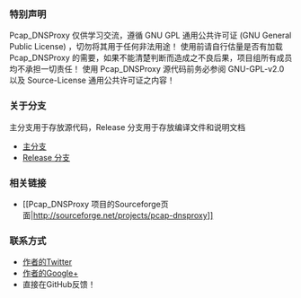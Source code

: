 ### 特别声明

Pcap_DNSProxy 仅供学习交流，遵循 GNU GPL 通用公共许可证 (GNU General Public License) ，切勿将其用于任何非法用途！
使用前请自行估量是否有加载 Pcap_DNSProxy 的需要，如果不能清楚判断而造成之不良后果，项目组所有成员均不承担一切责任！
使用 Pcap_DNSProxy 源代码前务必参阅 GNU-GPL-v2.0 以及 Source-License 通用公共许可证之内容！

### 关于分支
主分支用于存放源代码，Release 分支用于存放编译文件和说明文档
* [主分支](https://github.com/chengr28/pcap_dnsproxy)<br />
* [Release 分支](https://github.com/chengr28/pcap_dnsproxy/tree/Release)<br />

### 相关链接
* [[Pcap_DNSProxy 项目的Sourceforge页面|http://sourceforge.net/projects/pcap-dnsproxy]]

### 联系方式
* [作者的Twitter](https://twitter.com/chengr28)
* [作者的Google+](https://plus.google.com/104603245338932141930)
* 直接在GitHub反馈！